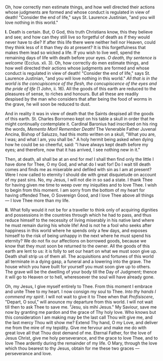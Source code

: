 
Oh, how correctly men estimate things, and how well directed their actions whose judgments are formed and whose conduct is regulated in view of death! \"Consider the end of life,\" says St. Laurence Justinian, \"and you will love nothing in this world.\"

**I\.** Death is certain. But, O God, this truth Christians know, this they believe and see; and how can they still live so forgetful of death as if they would never have to die? If after this life there were neither hell nor Heaven, could they think less of it than they do at present? It is this forgetfulness that makes them lead so wicked a life. If you wish to live well, spend the remaining days of life with death before your eyes. *O death, thy sentence is welcome* (Ecclus. xli. 3). Oh, how correctly do men estimate things, and how well directed their actions whose judgments are formed and whose conduct is regulated in view of death! \"Consider the end of life,\" says St. Laurence Justinian, \"and you will love nothing in this world.\" *All that is in the world is the concupiscence of the flesh, the concupiscence of the eyes and the pride of life* (1 John, ii. 16). All the goods of this earth are reduced to the pleasures of sense, to riches and honours. But all these are readily despised by the man who considers that after being the food of worms in the grave, he will soon be reduced to dust.

And in reality it was in view of death that the Saints despised all the goods of this earth. St. Charles Borromeo kept on his table a skull in order that he might continually contemplate it. Cardinal Baronius had inscribed on his ring the words, *Memento Mori! Remember Death!* The Venerable Father Juvenal Ancina, Bishop of Saluzzo, had this motto written on a skull, \"What you are, I was; and what I am, you shall be.\" A holy hermit being asked when dying how he could be so cheerful, said: \"I have always kept death before my eyes; and therefore, now that it has arrived, I see nothing new in it.\"

Then, at death, all shall be at an end for me! I shall then find only the little I have done for Thee, O my God, and what do I wait for! Do I wait till death comes and finds me as miserable and defiled with sin as I am at present? Were I now called to eternity I should die with great disquietude on account of my past sins. No, my Jesus, I will not die in so sad a state. I thank Thee for having given me time to weep over my iniquities and to love Thee. I wish to begin from this moment. I am sorry from the bottom of my heart for having offended Thee, O Sovereign Good, and I love Thee above all things — I love Thee more than my life.

**II\.** What folly would it not be for a traveller to think only of acquiring dignities and possessions in the countries through which he had to pass, and thus reduce himself to the necessity of living miserably in his native land where he must remain during his whole life! And is not he a fool who seeks after happiness in this world where he spends only a few days, and exposes himself to the risk of being unhappy in the next where he must spend his eternity? We do not fix our affections on borrowed goods, because we know that they must soon be returned to the owner. All the goods of this earth are lent to us: it is folly to set our heart on what we must soon give up. Death shall strip us of them all. The acquisitions and fortunes of this world all terminate in a dying gasp, a funeral and a lowering into the grave. The house which you have built for yourself you must soon give up to others. The grave will be the dwelling of your body till the Day of Judgment; thence it will go to Heaven or to hell, wheresoever the soul will have already gone.

Oh, my Jesus, I give myself entirely to Thee. From this moment I embrace and unite Thee to my heart. I now consign my soul to Thee. *Into thy hands I commend my spirit*. I will not wait to give it to Thee when that *Profisiscere*, \"Depart, O soul,\" will anounce my departure from this world. I will not wait till then to ask Thee to save me. \"Jesu, sis mihi Jesus.\" My Saviour, save me now by granting me pardon and the grace of Thy holy love. Who knows but this consideration I am making may be the last call Thou wilt give me, and the last mercy Thou wilt show me? Extend Thy hand, O my Love, and deliver me from the mire of my tepidity. Give me fervour and make me do with great love all that Thou dost demand of me. Eternal Father, for the love of Jesus Christ, give me holy perseverance, and the grace to love Thee, and to love Thee ardently during the remainder of my life. O Mary, through the love which thou bearest to thy Jesus, obtain for me these two graces — perseverance and love.

